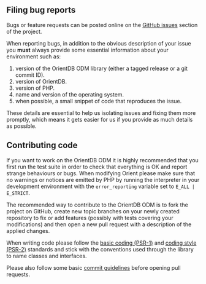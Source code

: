 ## Filing bug reports ##

Bugs or feature requests can be posted online on the
[GitHub issues](https://github.com/doctrine/orientdb-odm/issues) section of the project.

When reporting bugs, in addition to the obvious description of your issue you __must__ always provide
some essential information about your environment such as:

  1. version of the OrientDB ODM library (either a tagged release or a git commit ID).
  2. version of OrientDB.
  3. version of PHP.
  4. name and version of the operating system.
  5. when possible, a small snippet of code that reproduces the issue.

These details are essential to help us isolating issues and fixing them more promptly, which means it gets
easier for us if you provide as much details as possible.


## Contributing code ##

If you want to work on the OrientDB ODM it is highly recommended that you first run the test suite in
order to check that everything is OK and report strange behaviours or bugs. When modifying Orient please
make sure that no warnings or notices are emitted by PHP by running the interpreter in your development
environment with the `error_reporting` variable set to `E_ALL | E_STRICT`.

The recommended way to contribute to the OrientDB ODM is to fork the project on GitHub, create new topic
branches on your newly created repository to fix or add features (possibly with tests covering your
modifications) and then open a new pull request with a description of the applied changes.

When writing code please follow the [basic coding (PSR-1)](https://github.com/php-fig/fig-standards/blob/master/accepted/PSR-1-basic-coding-standard.md)
and [coding style (PSR-2)](https://github.com/php-fig/fig-standards/blob/master/accepted/PSR-2-coding-style-guide.md)
standards and stick with the conventions used through the library to name classes and interfaces.

Please also follow some basic [commit guidelines](http://git-scm.com/book/ch5-2.html#Commit-Guidelines)
before opening pull requests.
